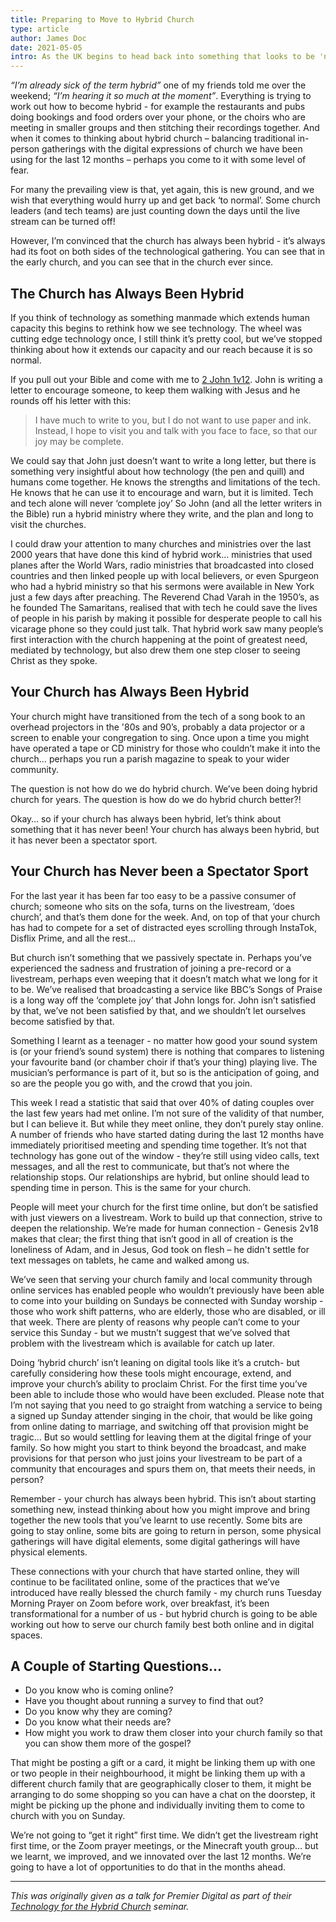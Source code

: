 ```yaml
---
title: Preparing to Move to Hybrid Church
type: article
author: James Doc
date: 2021-05-05
intro: As the UK begins to head back into something that looks to be 'normal' the new buzz word is 'hybrid'. A lot of church leaders are worried about the extra burden it'll be. But I don't think that hybrid church is anything new…
---
```


_“I’m already sick of the term hybrid”_ one of my friends told me over the weekend; _“I’m hearing it so much at the moment”_. Everything is trying to work out how to become hybrid - for example the restaurants and pubs doing bookings and food orders over your phone, or the choirs who are meeting in smaller groups and then stitching their recordings together. And when it comes to thinking about hybrid church – balancing traditional in-person gatherings with the digital expressions of church we have been using for the last 12 months – perhaps you come to it with some level of fear.

For many the prevailing view is that, yet again, this is new ground, and we wish that everything would hurry up and get back ‘to normal’. Some church leaders (and tech teams) are just counting down the days until the live stream can be turned off!

However, I’m convinced that the church has always been hybrid - it’s always had its foot on both sides of the technological gathering. You can see that in the early church, and you can see that in the church ever since.

## The Church has Always Been Hybrid

If you think of technology as something manmade which extends human capacity this begins to rethink how we see technology. The wheel was cutting edge technology once, I still think it’s pretty cool, but we’ve stopped thinking about how it extends our capacity and our reach because it is so normal.

If you pull out your Bible and come with me to [2 John 1v12](https://www.biblegateway.com/passage/?search=2%20John%201&version=NIVUK). John is writing a letter to encourage someone, to keep them walking with Jesus and he rounds off his letter with this:

> I have much to write to you, but I do not want to use paper and ink. Instead, I hope to visit you and talk with you face to face, so that our joy may be complete.

We could say that John just doesn’t want to write a long letter, but there is something very insightful about how technology (the pen and quill) and humans come together. He knows the strengths and limitations of the tech. He knows that he can use it to encourage and warn, but it is limited. Tech and tech alone will never ‘complete joy’ So John (and all the letter writers in the Bible) run a hybrid ministry where they write, and the plan and long to visit the churches.

I could draw your attention to many churches and ministries over the last 2000 years that have done this kind of hybrid work… ministries that used planes after the World Wars, radio ministries that broadcasted into closed countries and then linked people up with local believers, or even Spurgeon who had a hybrid ministry so that his sermons were available in New York just a few days after preaching. The Reverend Chad Varah in the 1950’s, as he founded The Samaritans, realised that with tech he could save the lives of people in his parish by making it possible for desperate people to call his vicarage phone so they could just talk. That hybrid work saw many people’s first interaction with the church happening at the point of greatest need, mediated by technology, but also drew them one step closer to seeing Christ as they spoke.

## Your Church has Always Been Hybrid

Your church might have transitioned from the tech of a song book to an overhead projectors in the '80s and 90’s, probably a data projector or a screen to enable your congregation to sing. Once upon a time you might have operated a tape or CD ministry for those who couldn’t make it into the church… perhaps you run a parish magazine to speak to your wider community.

The question is not how do we do hybrid church. We’ve been doing hybrid church for years. The question is how do we do hybrid church better?!

Okay… so if your church has always been hybrid, let’s think about something that it has never been! Your church has always been hybrid, but it has never been a spectator sport.

## Your Church has Never been a Spectator Sport

For the last year it has been far too easy to be a passive consumer of church; someone who sits on the sofa, turns on the livestream, ‘does church’, and that’s them done for the week. And, on top of that your church has had to compete for a set of distracted eyes scrolling through InstaTok, Disflix Prime, and all the rest…

But church isn’t something that we passively spectate in. Perhaps you’ve experienced the sadness and frustration of joining a pre-record or a livestream, perhaps even weeping that it doesn’t match what we long for it to be. We’ve realised that broadcasting a service like BBC’s Songs of Praise is a long way off the ‘complete joy’ that John longs for. John isn’t satisfied by that, we’ve not been satisfied by that, and we shouldn’t let ourselves become satisfied by that.

Something I learnt as a teenager - no matter how good your sound system is (or your friend’s sound system) there is nothing that compares to listening your favourite band (or chamber choir if that’s your thing) playing live. The musician’s performance is part of it, but so is the anticipation of going, and so are the people you go with, and the crowd that you join.

This week I read a statistic that said that over 40% of dating couples over the last few years had met online. I’m not sure of the validity of that number, but I can believe it. But while they meet online, they don’t purely stay online. A number of friends who have started dating during the last 12 months have immediately prioritised meeting and spending time together. It’s not that technology has gone out of the window - they’re still using video calls, text messages, and all the rest to communicate, but that’s not where the relationship stops. Our relationships are hybrid, but online should lead to spending time in person. This is the same for your church.

People will meet your church for the first time online, but don’t be satisfied with just viewers on a livestream. Work to build up that connection, strive to deepen the relationship. We’re made for human connection - Genesis 2v18 makes that clear; the first thing that isn’t good in all of creation is the loneliness of Adam, and in Jesus, God took on flesh – he didn't settle for text messages on tablets, he came and walked among us.

We’ve seen that serving your church family and local community through online services has enabled people who wouldn’t previously have been able to come into your building on Sundays be connected with Sunday worship - those who work shift patterns, who are elderly, those who are disabled, or ill that week. There are plenty of reasons why people can’t come to your service this Sunday - but we mustn’t suggest that we’ve solved that problem with the livestream which is available for catch up later.

Doing ‘hybrid church’ isn’t leaning on digital tools like it’s a crutch- but carefully considering how these tools might encourage, extend, and improve your church’s ability to proclaim Christ. For the first time you’ve been able to include those who would have been excluded. Please note that I’m not saying that you need to go straight from watching a service to being a signed up Sunday attender singing in the choir, that would be like going from online dating to marriage, and switching off that provision might be tragic… But so would settling for leaving them at the digital fringe of your family. So how might you start to think beyond the broadcast, and make provisions for that person who just joins your livestream to be part of a community that encourages and spurs them on, that meets their needs, in person?

Remember - your church has always been hybrid. This isn’t about starting something new, instead thinking about how you might improve and bring together the new tools that you’ve learnt to use recently. Some bits are going to stay online, some bits are going to return in person, some physical gatherings will have digital elements, some digital gatherings will have physical elements.

These connections with your church that have started online, they will continue to be facilitated online, some of the practices that we’ve introduced have really blessed the church family - my church runs Tuesday Morning Prayer on Zoom before work, over breakfast, it’s been transformational for a number of us - but hybrid church is going to be able working out how to serve our church family best both online and in digital spaces.

## A Couple of Starting Questions…

- Do you know who is coming online?
- Have you thought about running a survey to find that out?
- Do you know why they are coming?
- Do you know what their needs are?
- How might you work to draw them closer into your church family so that you can show them more of the gospel?

That might be posting a gift or a card, it might be linking them up with one or two people in their neighbourhood, it might be linking them up with a different church family that are geographically closer to them, it might be arranging to do some shopping so you can have a chat on the doorstep, it might be picking up the phone and individually inviting them to come to church with you on Sunday.

We’re not going to “get it right” first time. We didn’t get the livestream right first time, or the Zoom prayer meetings, or the Minecraft youth group… but we learnt, we improved, and we innovated over the last 12 months. We’re going to have a lot of opportunities to do that in the months ahead.

---

_This was originally given as a talk for Premier Digital as part of their [Technology for the Hybrid Church](https://www.premierdigital.info/event-details/technology-for-hybrid-church) seminar._
